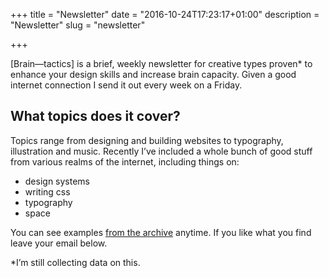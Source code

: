 +++
title = "Newsletter"
date = "2016-10-24T17:23:17+01:00"
description = "Newsletter"
slug = "newsletter"

+++

[Brain&mdash;tactics] is a brief, weekly newsletter for creative types proven* to enhance your design skills and increase brain capacity. Given a good internet connection I send it out every week on a Friday.

## What topics does it cover?

Topics range from designing and building websites to typography, illustration and music. Recently I’ve included a whole bunch of good stuff from various realms of the internet, including things on:

- design systems
- writing css
- typography
- space

You can see examples [from the archive](http://us14.campaign-archive1.com/home/?u=4e8fba8d0ab4a857159c0104e&id=d6ad2b65ca) anytime. If you like what you find leave your email below.


*I’m still collecting data on this.
